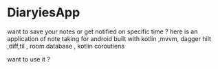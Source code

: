 # DiaryiesApp
want to save your notes or get notified on specific time ?
here is an application of note taking for android built with kotlin ,mvvm, dagger hilt ,diff,til , room database , kotlin coroutiens 

want to use it ? 
